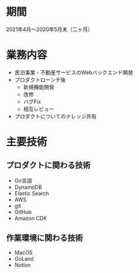 # 期間
2021年4月～2020年5月末（二ヶ月）

# 業務内容
- 民泊事業・不動産サービスのWebバックエンド開発
- プロダクトローンチ後
	- 新規機能開発
	- 改修
	- バグFix
    - 相互レビュー
- プロダクトについてのナレッジ共有

# 主要技術

## プロダクトに関わる技術
- Go言語
- DynamoDB
- Elastic Search
- AWS
- git
- GitHub
- Amazon CDK

## 作業環境に関わる技術
- MacOS
- GoLand
- Notion